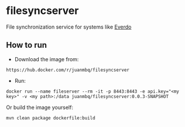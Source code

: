 # filesyncserver
File synchronization service for systems like [Everdo](https://everdo.net/)

## How to run
* Download the image from:
```
https://hub.docker.com/r/juanmbq/filesyncserver
```
* Run:
```
docker run --name fileserver --rm -it -p 8443:8443 -e api.key="<my key>" -v <my path>:/data juanmbq/filesyncserver:0.0.3-SNAPSHOT
```


Or build the image yourself:
```
mvn clean package dockerfile:build
```
